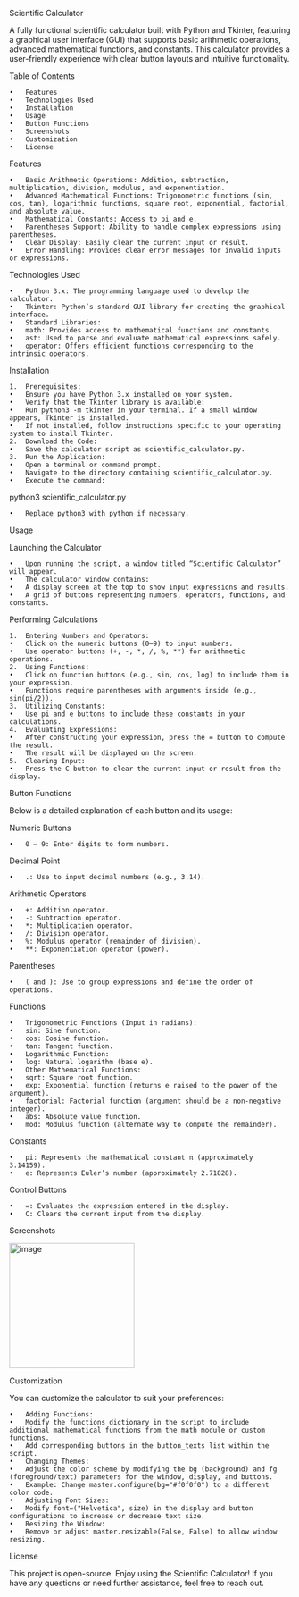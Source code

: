 Scientific Calculator

A fully functional scientific calculator built with Python and Tkinter, featuring a graphical user interface (GUI) that supports basic arithmetic operations, advanced mathematical functions, and constants. This calculator provides a user-friendly experience with clear button layouts and intuitive functionality.

Table of Contents

	•	Features
	•	Technologies Used
	•	Installation
	•	Usage
	•	Button Functions
	•	Screenshots
	•	Customization
	•	License

Features

	•	Basic Arithmetic Operations: Addition, subtraction, multiplication, division, modulus, and exponentiation.
	•	Advanced Mathematical Functions: Trigonometric functions (sin, cos, tan), logarithmic functions, square root, exponential, factorial, and absolute value.
	•	Mathematical Constants: Access to pi and e.
	•	Parentheses Support: Ability to handle complex expressions using parentheses.
	•	Clear Display: Easily clear the current input or result.
	•	Error Handling: Provides clear error messages for invalid inputs or expressions.

Technologies Used

	•	Python 3.x: The programming language used to develop the calculator.
	•	Tkinter: Python’s standard GUI library for creating the graphical interface.
	•	Standard Libraries:
	•	math: Provides access to mathematical functions and constants.
	•	ast: Used to parse and evaluate mathematical expressions safely.
	•	operator: Offers efficient functions corresponding to the intrinsic operators.

Installation

	1.	Prerequisites:
	•	Ensure you have Python 3.x installed on your system.
	•	Verify that the Tkinter library is available:
	•	Run python3 -m tkinter in your terminal. If a small window appears, Tkinter is installed.
	•	If not installed, follow instructions specific to your operating system to install Tkinter.
	2.	Download the Code:
	•	Save the calculator script as scientific_calculator.py.
	3.	Run the Application:
	•	Open a terminal or command prompt.
	•	Navigate to the directory containing scientific_calculator.py.
	•	Execute the command:

python3 scientific_calculator.py

	•	Replace python3 with python if necessary.

Usage

Launching the Calculator

	•	Upon running the script, a window titled “Scientific Calculator” will appear.
	•	The calculator window contains:
	•	A display screen at the top to show input expressions and results.
	•	A grid of buttons representing numbers, operators, functions, and constants.

Performing Calculations

	1.	Entering Numbers and Operators:
	•	Click on the numeric buttons (0–9) to input numbers.
	•	Use operator buttons (+, -, *, /, %, **) for arithmetic operations.
	2.	Using Functions:
	•	Click on function buttons (e.g., sin, cos, log) to include them in your expression.
	•	Functions require parentheses with arguments inside (e.g., sin(pi/2)).
	3.	Utilizing Constants:
	•	Use pi and e buttons to include these constants in your calculations.
	4.	Evaluating Expressions:
	•	After constructing your expression, press the = button to compute the result.
	•	The result will be displayed on the screen.
	5.	Clearing Input:
	•	Press the C button to clear the current input or result from the display.

Button Functions

Below is a detailed explanation of each button and its usage:

Numeric Buttons

	•	0 – 9: Enter digits to form numbers.

Decimal Point

	•	.: Use to input decimal numbers (e.g., 3.14).

Arithmetic Operators

	•	+: Addition operator.
	•	-: Subtraction operator.
	•	*: Multiplication operator.
	•	/: Division operator.
	•	%: Modulus operator (remainder of division).
	•	**: Exponentiation operator (power).

Parentheses

	•	( and ): Use to group expressions and define the order of operations.

Functions

	•	Trigonometric Functions (Input in radians):
	•	sin: Sine function.
	•	cos: Cosine function.
	•	tan: Tangent function.
	•	Logarithmic Function:
	•	log: Natural logarithm (base e).
	•	Other Mathematical Functions:
	•	sqrt: Square root function.
	•	exp: Exponential function (returns e raised to the power of the argument).
	•	factorial: Factorial function (argument should be a non-negative integer).
	•	abs: Absolute value function.
	•	mod: Modulus function (alternate way to compute the remainder).

Constants

	•	pi: Represents the mathematical constant π (approximately 3.14159).
	•	e: Represents Euler’s number (approximately 2.71828).

Control Buttons

	•	=: Evaluates the expression entered in the display.
	•	C: Clears the current input from the display.

Screenshots

<img width="224" alt="image" src="https://github.com/user-attachments/assets/21c3d49d-0d8d-4b28-a1a8-05220d70cfb5">

Customization

You can customize the calculator to suit your preferences:

	•	Adding Functions:
	•	Modify the functions dictionary in the script to include additional mathematical functions from the math module or custom functions.
	•	Add corresponding buttons in the button_texts list within the script.
	•	Changing Themes:
	•	Adjust the color scheme by modifying the bg (background) and fg (foreground/text) parameters for the window, display, and buttons.
	•	Example: Change master.configure(bg="#f0f0f0") to a different color code.
	•	Adjusting Font Sizes:
	•	Modify font=("Helvetica", size) in the display and button configurations to increase or decrease text size.
	•	Resizing the Window:
	•	Remove or adjust master.resizable(False, False) to allow window resizing.

License

This project is open-source. 
Enjoy using the Scientific Calculator! If you have any questions or need further assistance, feel free to reach out.
